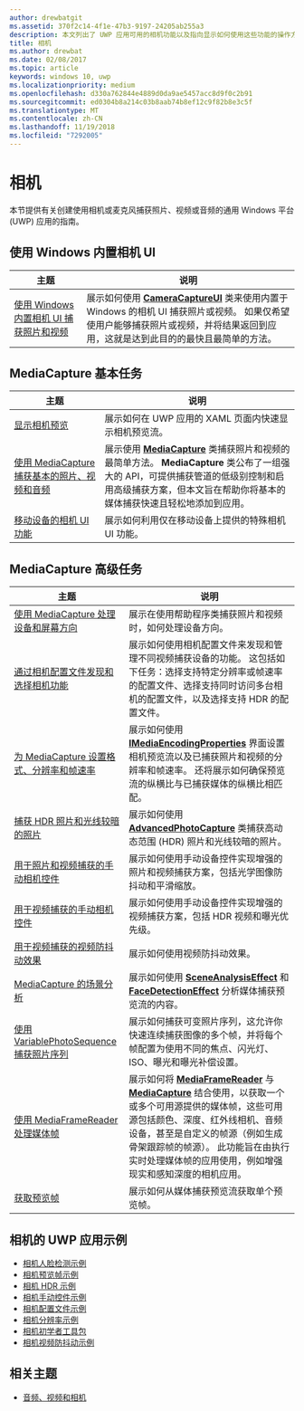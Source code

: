 ```yaml
---
author: drewbatgit
ms.assetid: 370f2c14-4f1e-47b3-9197-24205ab255a3
description: 本文列出了 UWP 应用可用的相机功能以及指向显示如何使用这些功能的操作方法文章的链接。
title: 相机
ms.author: drewbat
ms.date: 02/08/2017
ms.topic: article
keywords: windows 10, uwp
ms.localizationpriority: medium
ms.openlocfilehash: d330a762844e4889d0da9ae5457acc8d9f0c2b91
ms.sourcegitcommit: ed0304b8a214c03b8aab74b8ef12c9f82b8e3c5f
ms.translationtype: MT
ms.contentlocale: zh-CN
ms.lasthandoff: 11/19/2018
ms.locfileid: "7292005"
---
```

# <a name="camera"></a>相机

本节提供有关创建使用相机或麦克风捕获照片、视频或音频的通用 Windows 平台 (UWP) 应用的指南。

## <a name="use-the-windows-built-in-camera-ui"></a>使用 Windows 内置相机 UI

| 主题 | 说明 |
|---------------------------------------------------------------------------------------------------|------------------------------------------------------------------------------------------------------------------------------------------------------------------------------------------------------------------------------------------------------------------------------------------------|
| [使用 Windows 内置相机 UI 捕获照片和视频](capture-photos-and-video-with-cameracaptureui.md) | 展示如何使用 [**CameraCaptureUI**](https://msdn.microsoft.com/library/windows/apps/Windows.Media.Capture.CameraCaptureUI) 类来使用内置于 Windows 的相机 UI 捕获照片或视频。 如果仅希望使用户能够捕获照片或视频，并将结果返回到应用，这就是达到此目的的最快且最简单的方法。  |

## <a name="basic-mediacapture-tasks"></a>MediaCapture 基本任务

| 主题 | 说明 |
|---------------------------------------------------------------------------------------------------|------------------------------------------------------------------------------------------------------------------------------------------------------------------------------------------------------------------------------------------------------------------------------------------------|
| [显示相机预览](simple-camera-preview-access.md) | 展示如何在 UWP 应用的 XAML 页面内快速显示相机预览流。 |
| [使用 MediaCapture 捕获基本的照片、视频和音频](basic-photo-video-and-audio-capture-with-MediaCapture.md) | 展示使用 [**MediaCapture**](https://msdn.microsoft.com/library/windows/apps/Windows.Media.Capture.MediaCapture) 类捕获照片和视频的最简单方法。 **MediaCapture** 类公布了一组强大的 API，可提供捕获管道的低级别控制和启用高级捕获方案，但本文旨在帮助你将基本的媒体捕获快速且轻松地添加到应用。 |
| [移动设备的相机 UI 功能](camera-ui-features-for-mobile-devices.md) | 展示如何利用仅在移动设备上提供的特殊相机 UI 功能。  |
                                                                                                               
## <a name="advanced-mediacapture-tasks"></a>MediaCapture 高级任务   
                                                                                                               
| 主题                                                                                             | 说明                                                                                                                                                                                                                                                                                    |
|---------------------------------------------------------------------------------------------------|------------------------------------------------------------------------------------------------------------------------------------------------------------------------------------------------------------------------------------------------------------------------------------------------|
| [使用 MediaCapture 处理设备和屏幕方向](handle-device-orientation-with-mediacapture.md) | 展示在使用帮助程序类捕获照片和视频时，如何处理设备方向。 | 
| [通过相机配置文件发现和选择相机功能](camera-profiles.md) | 展示如何使用相机配置文件来发现和管理不同视频捕获设备的功能。 这包括如下任务：选择支持特定分辨率或帧速率的配置文件、选择支持同时访问多台相机的配置文件，以及选择支持 HDR 的配置文件。 |
| [为 MediaCapture 设置格式、分辨率和帧速率](set-media-encoding-properties.md) | 展示如何使用 [**IMediaEncodingProperties**](https://msdn.microsoft.com/library/windows/apps/hh701011) 界面设置相机预览流以及已捕获照片和视频的分辨率和帧速率。 还将展示如何确保预览流的纵横比与已捕获媒体的纵横比相匹配。 |
| [捕获 HDR 照片和光线较暗的照片](high-dynamic-range-hdr-photo-capture.md) | 展示如何使用 [**AdvancedPhotoCapture**](https://msdn.microsoft.com/library/windows/apps/Windows.Media.Capture.AdvancedPhotoCapture) 类捕获高动态范围 (HDR) 照片和光线较暗的照片。 |
| [用于照片和视频捕获的手动相机控件](capture-device-controls-for-photo-and-video-capture.md) | 展示如何使用手动设备控件实现增强的照片和视频捕获方案，包括光学图像防抖动和平滑缩放。 |
| [用于视频捕获的手动相机控件](capture-device-controls-for-video-capture.md) | 展示如何使用手动设备控件实现增强的视频捕获方案，包括 HDR 视频和曝光优先级。  |
| [用于视频捕获的视频防抖动效果](effects-for-video-capture.md) | 展示如何使用视频防抖动效果。  |
| [MediaCapture 的场景分析](scene-analysis-for-media-capture.md) | 展示如何使用 [**SceneAnalysisEffect**](https://msdn.microsoft.com/library/windows/apps/Windows.Media.Core.SceneAnalysisEffect) 和 [**FaceDetectionEffect**](https://msdn.microsoft.com/library/windows/apps/Windows.Media.Core.FaceDetectionEffect) 分析媒体捕获预览流的内容。  |
| [使用 VariablePhotoSequence 捕获照片序列](variable-photo-sequence.md) | 展示如何捕获可变照片序列，这允许你快速连续捕获图像的多个帧，并将每个帧配置为使用不同的焦点、闪光灯、ISO、曝光和曝光补偿设置。  |
| [使用 MediaFrameReader 处理媒体帧](process-media-frames-with-mediaframereader.md) | 展示如何将 [**MediaFrameReader**](https://msdn.microsoft.com/library/windows/apps/Windows.Media.Capture.Frames.MediaFrameReader) 与 [**MediaCapture**](https://msdn.microsoft.com/library/windows/apps/Windows.Media.Capture.MediaCapture) 结合使用，以获取一个或多个可用源提供的媒体帧，这些可用源包括颜色、深度、红外线相机、音频设备，甚至是自定义的帧源（例如生成骨架跟踪帧的帧源）。 此功能旨在由执行实时处理媒体帧的应用使用，例如增强现实和感知深度的相机应用。  |
| [获取预览帧](get-a-preview-frame.md) | 展示如何从媒体捕获预览流获取单个预览帧。  |                                                                                                   


## <a name="uwp-app-samples-for-camera"></a>相机的 UWP 应用示例

* [相机人脸检测示例](http://go.microsoft.com/fwlink/p/?LinkID=619486&clcid=0x409)
* [相机预览帧示例](http://go.microsoft.com/fwlink/p/?LinkID=620516&clcid=0x409)
* [相机 HDR 示例](http://go.microsoft.com/fwlink/p/?LinkID=620517&clcid=0x409)
* [相机手动控件示例](http://go.microsoft.com/fwlink/p/?LinkID=627611&clcid=0x409)
* [相机配置文件示例](http://go.microsoft.com/fwlink/p/?LinkID=620518&clcid=0x409)
* [相机分辨率示例](http://go.microsoft.com/fwlink/p/?LinkID=624252&clcid=0x409)
* [相机初学者工具包](http://go.microsoft.com/fwlink/p/?LinkID=619479&clcid=0x409)
* [相机视频防抖动示例](http://go.microsoft.com/fwlink/p/?LinkID=620519&clcid=0x409)

## <a name="related-topics"></a>相关主题

* [音频、视频和相机](index.md)
 

 




